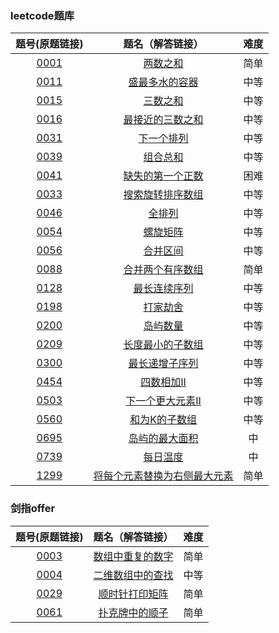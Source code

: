 ### leetcode题库

题号(原题链接) | 题名（解答链接） | 难度
:-: | :-: | :-:
[0001](https://leetcode-cn.com/problems/two-sum/description/) | [两数之和](https://github.com/cocowh/algorithm/blob/master/easy/1.%E4%B8%A4%E6%95%B0%E4%B9%8B%E5%92%8C.go) | 简单
[0011](https://leetcode-cn.com/problems/container-with-most-water/description/) | [盛最多水的容器](https://github.com/cocowh/algorithm/blob/master/medium/11.盛最多水的容器.go) | 中等
[0015](https://leetcode-cn.com/problems/3sum/description/) | [三数之和](https://github.com/cocowh/algorithm/blob/master/medium/15.三数之和.go) | 中等
[0016](https://leetcode-cn.com/problems/3sum-closest/description/) | [最接近的三数之和](https://github.com/cocowh/algorithm/blob/master/medium/16.最接近的三数之和.go) | 中等
[0031](https://leetcode-cn.com/problems/next-permutation/) | [下一个排列](https://github.com/cocowh/algorithm/blob/master/medium/31.下一个排列.go) | 中等
[0039](https://leetcode-cn.com/problems/combination-sum/) | [组合总和](https://github.com/cocowh/algorithm/blob/master/medium/39.组合总和.go) | 中等
[0041](https://leetcode-cn.com/problems/first-missing-positive/) | [缺失的第一个正数](https://github.com/cocowh/algorithm/blob/master/hard/41.缺失的第一个正数.go) | 困难
[0033](https://leetcode-cn.com/problems/search-in-rotated-sorted-array/) | [搜索旋转排序数组](https://github.com/cocowh/algorithm/blob/master/medium/33.搜索旋转排序数组.go) | 中等
[0046](https://leetcode-cn.com/problems/permutations/) | [全排列](https://github.com/cocowh/algorithm/blob/master/medium/46.全排列.go) | 中等
[0054](https://leetcode-cn.com/problems/spiral-matrix/) | [螺旋矩阵](https://github.com/cocowh/algorithm/blob/master/medium/54.螺旋矩阵.go) | 中等
[0056](https://leetcode-cn.com/problems/merge-intervals/) | [合并区间](https://github.com/cocowh/algorithm/blob/master/medium/56.合并区间.go) | 中等
[0088](https://leetcode-cn.com/problems/merge-sorted-array/) | [合并两个有序数组](https://github.com/cocowh/algorithm/blob/master/easy/88.合并两个有序数组.go) | 简单
[0128](https://leetcode-cn.com/problems/longest-consecutive-sequence/) | [最长连续序列](https://github.com/cocowh/algorithm/blob/master/medium/128.最长连续序列.go) | 中等
[0198](https://leetcode-cn.com/problems/house-robber/) | [打家劫舍](https://github.com/cocowh/algorithm/blob/master/medium/198.打家劫舍.go) | 中等
[0200](https://leetcode-cn.com/problems/number-of-islands/) | [岛屿数量](https://github.com/cocowh/algorithm/blob/master/medium/200.岛屿数量.go) | 中等
[0209](https://leetcode-cn.com/problems/minimum-size-subarray-sum/) | [长度最小的子数组](https://github.com/cocowh/algorithm/blob/master/medium/209.长度最小的子数组.go) | 中等
[0300](https://leetcode-cn.com/problems/longest-increasing-subsequence/) | [最长递增子序列](https://github.com/cocowh/algorithm/blob/master/medium/300.最长递增子序列.go) | 中等
[0454](https://leetcode-cn.com/problems/4sum-ii/) | [四数相加II](https://github.com/cocowh/algorithm/blob/master/medium/454.四数相加-ii.go) | 中等
[0503](https://leetcode-cn.com/problems/next-greater-element-ii/) | [下一个更大元素II](https://github.com/cocowh/algorithm/blob/master/medium/503.下一个更大元素-ii.go) | 中等
[0560](https://leetcode-cn.com/problems/single-number/) | [和为K的子数组](https://github.com/cocowh/algorithm/blob/master/medium/560.和为-k-的子数组.go) | 中等
[0695](https://leetcode-cn.com/problems/max-area-of-island/) | [岛屿的最大面积](https://github.com/cocowh/algorithm/blob/master/medium/695.岛屿的最大面积.go) | 中
[0739](https://leetcode-cn.com/problems/daily-temperatures/) | [每日温度](https://github.com/cocowh/algorithm/blob/master/medium/739.每日温度.go) | 中
[1299](https://leetcode-cn.com/problems/replace-elements-with-greatest-element-on-right-side/) | [将每个元素替换为右侧最大元素](https://github.com/cocowh/algorithm/blob/master/easy/1299.将每个元素替换为右侧最大元素.go) | 简单


### 剑指offer

题号(原题链接) | 题名（解答链接） | 难度
:-: | :-: | :-:
[0003](https://leetcode-cn.com/problems/shu-zu-zhong-zhong-fu-de-shu-zi-lcof/) | [数组中重复的数字](https://github.com/cocowh/algorithm/blob/master/easy/offer.3.数组中重复的数字.go) | 简单
[0004](https://leetcode-cn.com/problems/er-wei-shu-zu-zhong-de-cha-zhao-lcof/) | [二维数组中的查找](https://github.com/cocowh/algorithm/blob/master/medium/offer.4.二维数组中的查找.go) | 中等
[0029](https://leetcode-cn.com/problems/shun-shi-zhen-da-yin-ju-zhen-lcof/) | [顺时针打印矩阵](https://github.com/cocowh/algorithm/blob/master/easy/offer.29.顺时针打印矩阵.go) | 简单
[0061](https://leetcode-cn.com/problems/bu-ke-pai-zhong-de-shun-zi-lcof/) | [扑克牌中的顺子](https://github.com/cocowh/algorithm/blob/master/easy/offer.61.扑克牌中的顺子.go) | 简单